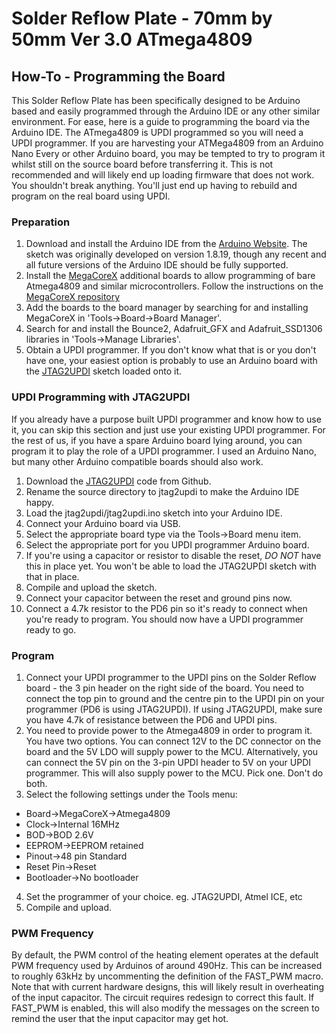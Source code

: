 # **Solder Reflow Plate - 70mm by 50mm Ver 3.0 ATmega4809**

## How-To - Programming the Board
This Solder Reflow Plate has been specifically designed to be Arduino based and easily programmed through the Arduino IDE or any other similar environment.
For ease, here is a guide to programming the board via the Arduino IDE.
The ATmega4809 is UPDI programmed so you will need a UPDI programmer. If you are harvesting your ATMega4809 from an Arduino Nano Every or other Arduino board, you may be tempted to try to program it whilst still on the source board before transferring it. This is not recommended and will likely end up loading firmware that does not work. You shouldn't break anything. You'll just end up having to rebuild and program on the real board using UPDI.

### Preparation
1) Download and install the Arduino IDE from the [Arduino Website](https://www.arduino.cc/). The sketch was originally developed on version 1.8.19, though any recent and all future versions of the Arduino IDE should be fully supported.
2) Install the [MegaCoreX](https://github.com/MCUdude/MegaCoreX) additional boards to allow programming of bare Atmega4809 and similar microcontrollers. Follow the instructions on the [MegaCoreX repository](https://github.com/MCUdude/MegaCoreX)
3) Add the boards to the board manager by searching for and installing MegaCoreX in 'Tools->Board->Board Manager'.
4) Search for and install the Bounce2, Adafruit_GFX and Adafruit_SSD1306 libraries in 'Tools->Manage Libraries'.
5) Obtain a UPDI programmer. If you don't know what that is or you don't have one, your easiest option is probably to use an Arduino board with the [JTAG2UPDI](https://github.com/ElTangas/jtag2updi) sketch loaded onto it.

### UPDI Programming with JTAG2UPDI
If you already have a purpose built UPDI programmer and know how to use it, you can skip this section and just use your existing UPDI programmer. For the rest of us, if you have a spare Arduino board lying around, you can program it to play the role of a UPDI programmer. I used an Arduino Nano, but many other Arduino compatible boards should also work.
1) Download the [JTAG2UPDI](https://github.com/ElTangas/jtag2updi) code from Github.
2) Rename the source directory to jtag2updi to make the Arduino IDE happy.
3) Load the jtag2updi/jtag2updi.ino sketch into your Arduino IDE.
4) Connect your Arduino board via USB.
5) Select the appropriate board type via the Tools->Board menu item.
6) Select the appropriate port for you UPDI programmer Arduino board.
7) If you're using a capacitor or resistor to disable the reset, *DO NOT* have this in place yet. You won't be able to load the JTAG2UPDI sketch with that in place.
8) Compile and upload the sketch.
9) Connect your capacitor between the reset and ground pins now.
10) Connect a 4.7k resistor to the PD6 pin so it's ready to connect when you're ready to program.
You should now have a UPDI programmer ready to go.

### Program
1) Connect your UPDI programmer to the UPDI pins on the Solder Reflow board - the 3 pin header on the right side of the board. You need to connect the top pin to ground and the centre pin to the UPDI pin on your programmer (PD6 is using JTAG2UPDI). If using JTAG2UPDI, make sure you have 4.7k of resistance between the PD6 and UPDI pins.
2) You need to provide power to the Atmega4809 in order to program it. You have two options. You can connect 12V to the DC connector on the board and the 5V LDO will supply power to the MCU. Alternatively, you can connect the 5V pin on the 3-pin UPDI header to 5V on your UPDI programmer. This will also supply power to the MCU. Pick one. Don't do both.
3) Select the following settings under the Tools menu:
- Board->MegaCoreX->Atmega4809 
- Clock->Internal 16MHz
- BOD->BOD 2.6V
- EEPROM->EEPROM retained
- Pinout->48 pin Standard
- Reset Pin->Reset
- Bootloader->No bootloader
4) Set the programmer of your choice. eg. JTAG2UPDI, Atmel ICE, etc
5) Compile and upload.

### PWM Frequency

By default, the PWM control of the heating element operates at the default PWM frequency used by Arduinos of around 490Hz. This can be increased to roughly 63kHz by uncommenting the definition of the FAST_PWM macro. Note that with current hardware designs, this will likely result in overheating of the input capacitor. The circuit requires redesign to correct this fault. If FAST_PWM is enabled, this will also modify the messages on the screen to remind the user that the input capacitor may get hot.
